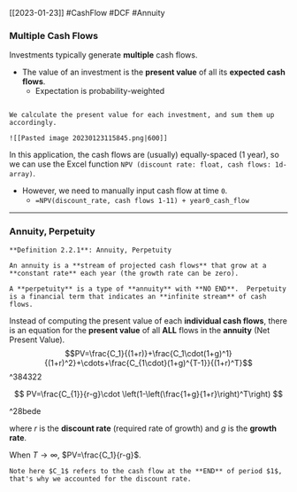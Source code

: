 [[2023-01-23]] #CashFlow #DCF #Annuity 

### Multiple Cash Flows
Investments typically generate **multiple** cash flows.
- The value of an investment is the **present value** of all its **expected** **cash flows**.
	- Expectation is probability-weighted

```ad-example

We calculate the present value for each investment, and sum them up accordingly.

![[Pasted image 20230123115845.png|600]]
```

In this application, the cash flows are (usually) equally-spaced (1 year),  so we can use the Excel function `NPV (discount rate: float, cash flows: 1d-array)`.
-  However, we need to manually input cash flow at time `0`.
	- `=NPV(discount_rate, cash flows 1-11) + year0_cash_flow`

---

### Annuity, Perpetuity

```ad-important
**Definition 2.2.1**: Annuity, Perpetuity

An annuity is a **stream of projected cash flows** that grow at a **constant rate** each year (the growth rate can be zero).

A **perpetuity** is a type of **annuity** with **NO END**.  Perpetuity is a financial term that indicates an **infinite stream** of cash flows.
```

Instead of computing the present value of each **individual cash flows**, there is an equation for the **present value** of all **ALL** flows in the **annuity** (Net Present Value).
$$PV=\frac{C_1}{(1+r)}+\frac{C_1\cdot(1+g)^1}{(1+r)^2}+\cdots+\frac{C_{1\cdot}(1+g)^{T-1}}{(1+r)^T}$$ ^384322

$$
PV=\frac{C_{1}}{r-g}\cdot \left(1-\left(\frac{1+g}{1+r}\right)^T\right)
$$

^28bede

where $r$ is the **discount rate** (required rate of growth) and $g$ is the **growth rate**.

When $T\to \infty$, $PV=\frac{C_1}{r-g}$.

```ad-note
Note here $C_1$ refers to the cash flow at the **END** of period $1$, that's why we accounted for the discount rate.
```

